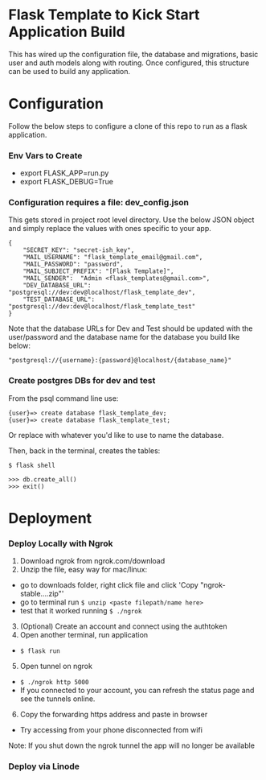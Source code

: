 # Flask Template to Kick Start Application Build
This has wired up the configuration file, the database and migrations, basic user and auth models along with routing. Once configured, this structure can be used to build any application.

# Configuration
Follow the below steps to configure a clone of this repo to run as a flask application.

### Env Vars to Create
* export FLASK_APP=run.py
* export FLASK_DEBUG=True

### Configuration requires a file: dev_config.json
This gets stored in project root level directory.
Use the below JSON object and simply replace the values with ones specific to your app.

```
{
    "SECRET_KEY": "secret-ish_key",
    "MAIL_USERNAME": "flask_template_email@gmail.com",
    "MAIL_PASSWORD": "password",
    "MAIL_SUBJECT_PREFIX": "[Flask Template]",
    "MAIL_SENDER":  "Admin <flask_templates@gmail.com>",
    "DEV_DATABASE_URL": "postgresql://dev:dev@localhost/flask_template_dev",
    "TEST_DATABASE_URL": "postgresql://dev:dev@localhost/flask_template_test"
}
```

Note that the database URLs for Dev and Test should be updated with the user/password and the database name for the database you build like below:

```
"postgresql://{username}:{password}@localhost/{database_name}"
```

### Create postgres DBs for dev and test
From the psql command line use:

```
{user}=> create database flask_template_dev;
{user}=> create database flask_template_test;
```

Or replace with whatever you'd like to use to name the database.

Then, back in the terminal, creates the tables:

```
$ flask shell

>>> db.create_all()
>>> exit()
```

# Deployment

### Deploy Locally with Ngrok
1. Download ngrok from ngrok.com/download
2. Unzip the file, easy way for mac/linux:
  * go to downloads folder, right click file and click 'Copy "ngrok-stable....zip"'
  * go to terminal run `$ unzip <paste filepath/name here>`
  * test that it worked running `$ ./ngrok`
3. (Optional) Create an account and connect using the authtoken
4. Open another terminal, run application
  * `$ flask run`
5. Open tunnel on ngrok
  * `$ ./ngrok http 5000`
  * If you connected to your account, you can refresh the status page and see the tunnels online.
6. Copy the forwarding https address and paste in browser
  * Try accessing from your phone disconnected from wifi

Note: If you shut down the ngrok tunnel the app will no longer be available


### Deploy via Linode
